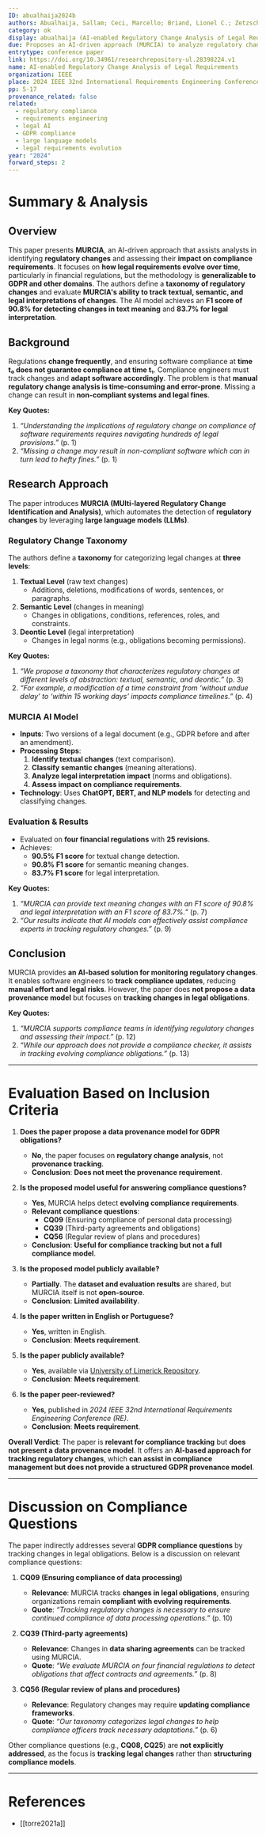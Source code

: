 ```yaml
---
ID: abualhaija2024b
authors: Abualhaija, Sallam; Ceci, Marcello; Briand, Lionel C.; Zetzsche, Dirk; Bodellini, Marco
category: ok
display: abualhaija (AI-enabled Regulatory Change Analysis of Legal Requirements)
due: Proposes an AI-driven approach (MURCIA) to analyze regulatory changes affecting compliance requirements. The work is useful for identifying evolving compliance obligations but does not propose a data provenance model.
entrytype: conference paper
link: https://doi.org/10.34961/researchrepository-ul.28398224.v1
name: AI-enabled Regulatory Change Analysis of Legal Requirements
organization: IEEE
place: 2024 IEEE 32nd International Requirements Engineering Conference (RE), Reykjavik, Iceland
pp: 5-17
provenance_related: false
related:
  - regulatory compliance
  - requirements engineering
  - legal AI
  - GDPR compliance
  - large language models
  - legal requirements evolution
year: "2024"
forward_steps: 2
---
```


# Summary & Analysis

## Overview

This paper presents **MURCIA**, an AI-driven approach that assists analysts in identifying **regulatory changes** and assessing their **impact on compliance requirements**. It focuses on **how legal requirements evolve over time**, particularly in financial regulations, but the methodology is **generalizable to GDPR and other domains**. The authors define a **taxonomy of regulatory changes** and evaluate **MURCIA's ability to track textual, semantic, and legal interpretations of changes**. The AI model achieves an **F1 score of 90.8% for detecting changes in text meaning** and **83.7% for legal interpretation**.

## Background

Regulations **change frequently**, and ensuring software compliance at **time t₀ does not guarantee compliance at time t₁**. Compliance engineers must track changes and **adapt software accordingly**. The problem is that **manual regulatory change analysis is time-consuming and error-prone**. Missing a change can result in **non-compliant systems and legal fines**.

**Key Quotes:**

1. _“Understanding the implications of regulatory change on compliance of software requirements requires navigating hundreds of legal provisions.”_ (p. 1)
2. _“Missing a change may result in non-compliant software which can in turn lead to hefty fines.”_ (p. 1)

## Research Approach

The paper introduces **MURCIA (MUlti-layered Regulatory Change Identification and Analysis)**, which automates the detection of **regulatory changes** by leveraging **large language models (LLMs)**.

### **Regulatory Change Taxonomy**

The authors define a **taxonomy** for categorizing legal changes at **three levels**:

1. **Textual Level** (raw text changes)
    - Additions, deletions, modifications of words, sentences, or paragraphs.
2. **Semantic Level** (changes in meaning)
    - Changes in obligations, conditions, references, roles, and constraints.
3. **Deontic Level** (legal interpretation)
    - Changes in legal norms (e.g., obligations becoming permissions).

**Key Quotes:**

1. _“We propose a taxonomy that characterizes regulatory changes at different levels of abstraction: textual, semantic, and deontic.”_ (p. 3)
2. _“For example, a modification of a time constraint from ‘without undue delay’ to ‘within 15 working days’ impacts compliance timelines.”_ (p. 4)

### **MURCIA AI Model**

- **Inputs**: Two versions of a legal document (e.g., GDPR before and after an amendment).
- **Processing Steps**:
    1. **Identify textual changes** (text comparison).
    2. **Classify semantic changes** (meaning alterations).
    3. **Analyze legal interpretation impact** (norms and obligations).
    4. **Assess impact on compliance requirements**.
- **Technology**: Uses **ChatGPT, BERT, and NLP models** for detecting and classifying changes.

### **Evaluation & Results**

- Evaluated on **four financial regulations** with **25 revisions**.
- Achieves:
    - **90.5% F1 score** for textual change detection.
    - **90.8% F1 score** for semantic meaning changes.
    - **83.7% F1 score** for legal interpretation.

**Key Quotes:**

1. _“MURCIA can provide text meaning changes with an F1 score of 90.8% and legal interpretation with an F1 score of 83.7%.”_ (p. 7)
2. _“Our results indicate that AI models can effectively assist compliance experts in tracking regulatory changes.”_ (p. 9)

## Conclusion

MURCIA provides **an AI-based solution for monitoring regulatory changes**. It enables software engineers to **track compliance updates**, reducing **manual effort and legal risks**. However, the paper does **not propose a data provenance model** but focuses on **tracking changes in legal obligations**.

**Key Quotes:**

1. _“MURCIA supports compliance teams in identifying regulatory changes and assessing their impact.”_ (p. 12)
2. _“While our approach does not provide a compliance checker, it assists in tracking evolving compliance obligations.”_ (p. 13)

---

# Evaluation Based on Inclusion Criteria

1. **Does the paper propose a data provenance model for GDPR obligations?**
    
    - **No**, the paper focuses on **regulatory change analysis**, not **provenance tracking**.
    - **Conclusion**: **Does not meet the provenance requirement**.
2. **Is the proposed model useful for answering compliance questions?**
    
    - **Yes**, MURCIA helps detect **evolving compliance requirements**.
    - **Relevant compliance questions**:
        - **CQ09** (Ensuring compliance of personal data processing)
        - **CQ39** (Third-party agreements and obligations)
        - **CQ56** (Regular review of plans and procedures)
    - **Conclusion**: **Useful for compliance tracking but not a full compliance model**.
3. **Is the proposed model publicly available?**
    
    - **Partially**. The **dataset and evaluation results** are shared, but MURCIA itself is not **open-source**.
    - **Conclusion**: **Limited availability**.
4. **Is the paper written in English or Portuguese?**
    
    - **Yes**, written in English.
    - **Conclusion**: **Meets requirement**.
5. **Is the paper publicly available?**
    
    - **Yes**, available via [University of Limerick Repository](https://doi.org/10.34961/researchrepository-ul.28398224.v1).
    - **Conclusion**: **Meets requirement**.
6. **Is the paper peer-reviewed?**
    
    - **Yes**, published in _2024 IEEE 32nd International Requirements Engineering Conference (RE)_.
    - **Conclusion**: **Meets requirement**.

**Overall Verdict**: The paper is **relevant for compliance tracking** but **does not present a data provenance model**. It offers an **AI-based approach for tracking regulatory changes**, which **can assist in compliance management but does not provide a structured GDPR provenance model**.

---

# Discussion on Compliance Questions

The paper indirectly addresses several **GDPR compliance questions** by tracking changes in legal obligations. Below is a discussion on relevant compliance questions:

1. **CQ09 (Ensuring compliance of data processing)**
    
    - **Relevance**: MURCIA tracks **changes in legal obligations**, ensuring organizations remain **compliant with evolving requirements**.
    - **Quote**: _“Tracking regulatory changes is necessary to ensure continued compliance of data processing operations.”_ (p. 10)
2. **CQ39 (Third-party agreements)**
    
    - **Relevance**: Changes in **data sharing agreements** can be tracked using MURCIA.
    - **Quote**: _“We evaluate MURCIA on four financial regulations to detect obligations that affect contracts and agreements.”_ (p. 8)
3. **CQ56 (Regular review of plans and procedures)**
    
    - **Relevance**: Regulatory changes may require **updating compliance frameworks**.
    - **Quote**: _“Our taxonomy categorizes legal changes to help compliance officers track necessary adaptations.”_ (p. 6)

Other compliance questions (e.g., **CQ08, CQ25**) are **not explicitly addressed**, as the focus is **tracking legal changes** rather than **structuring compliance models**.

---

# References

- [[torre2021a]]